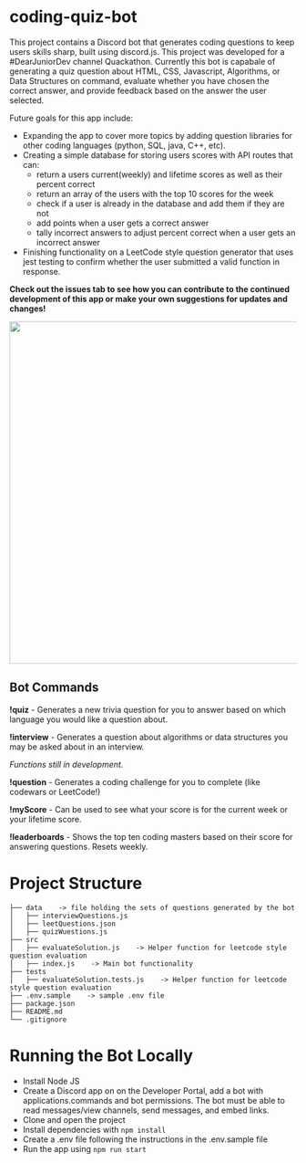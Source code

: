 # coding-quiz-bot
This project contains a Discord bot that generates coding questions to keep users skills sharp, built using discord.js. This project was developed for a #DearJuniorDev channel Quackathon. Currently this bot is capabale of generating a quiz question about HTML, CSS, Javascript, Algorithms, or Data Structures on command, evaluate whether you have chosen the correct answer, and provide feedback based on the answer the user selected. 

Future goals for this app include:
- Expanding the app to cover more topics by adding question libraries for other coding languages (python, SQL, java, C++, etc). 
- Creating a simple database for storing users scores with API routes that can:
  - return a users current(weekly) and lifetime scores as well as their percent correct
  - return an array of the users with the top 10 scores for the week
  - check if a user is already in the database and add them if they are not
  - add points when a user gets a correct answer
  - tally incorrect answers to adjust percent correct when a user gets an incorrect answer
- Finishing functionality on a LeetCode style question generator that uses jest testing to confirm whether the user submitted a valid function in response. 

**Check out the issues tab to see how you can contribute to the continued development of this app or make your own suggestions for updates and changes!**

<p align="center">
<img src="https://user-images.githubusercontent.com/113493052/235358293-c15b1857-8daa-4c08-b259-2700ecd26f5e.png" width="600" />
  </p>

<!-- ![image](https://user-images.githubusercontent.com/113493052/235358293-c15b1857-8daa-4c08-b259-2700ecd26f5e.png) -->

## Bot Commands

**!quiz** - Generates a new trivia question for you to answer based on which language you would like a question about. 

**!interview** - Generates a question about algorithms or data structures you may be asked about in an interview. 

_Functions still in development._

**!question** - Generates a coding challenge for you to complete (like codewars or LeetCode!)

**!myScore** - Can be used to see what your score is for the current week or your lifetime score.

**!leaderboards** - Shows the top ten coding masters based on their score for answering questions. Resets weekly.

# Project Structure
```
├── data    -> file holding the sets of questions generated by the bot
│   ├── interviewQuestions.js 
│   ├── leetQuestions.json
│   ├── quizWuestions.js
├── src
│   ├── evaluateSolution.js    -> Helper function for leetcode style question evaluation
│   ├── index.js    -> Main bot functionality
├── tests
│   ├── evaluateSolution.tests.js    -> Helper function for leetcode style question evaluation
├── .env.sample    -> sample .env file
├── package.json
├── README.md
└── .gitignore
```

# Running the Bot Locally

- Install Node JS
- Create a Discord app on on the Developer Portal, add a bot with applications.commands and bot permissions. The bot must be able to read messages/view channels, send messages, and embed links.
- Clone and open the project
- Install dependencies with `npm install`
- Create a .env file following the instructions in the .env.sample file
- Run the app using `npm run start`
